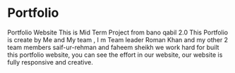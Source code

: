 # Portfolio
Portfolio Website 
This is Mid Term Project from bano qabil 2.0
This Portfolio is create by Me and My team , I m Team leader Roman Khan and my other 2 team members saif-ur-rehman and faheem sheikh
we work hard for built this portfolio website, you can see the effort in our website, our website is fully responsive and creative.

